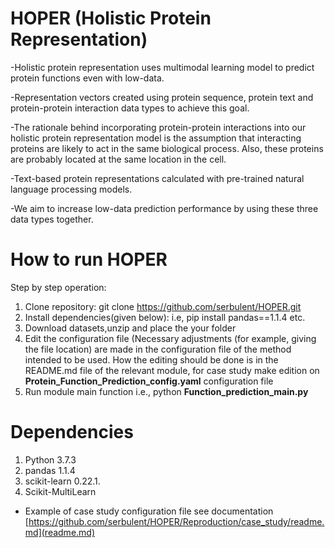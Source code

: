 # HOPER (Holistic Protein Representation)

-Holistic protein representation uses  multimodal learning model to predict protein functions even with low-data. 

-Representation vectors created using protein sequence, protein text and protein-protein interaction data types to achieve this goal.

-The rationale behind  incorporating protein-protein interactions into our holistic protein representation model is the assumption 
that interacting proteins are likely to act in the same biological process. Also, these proteins are probably located at the same location in the cell. 

-Text-based protein representations calculated with pre-trained natural language processing models.

-We aim to increase low-data prediction performance by using these three data types together.

# How to run HOPER

Step by step operation:
  1. Clone repository: git clone https://github.com/serbulent/HOPER.git
  2. Install dependencies(given below): i.e, pip install pandas==1.1.4 etc.
  3. Download datasets,unzip and place the your folder
  4. Edit the configuration file (Necessary adjustments (for example, giving the file location) are made in the configuration file of the method intended to be used.
How the editing should be done is in the README.md file of the relevant module, for case study make edition on **Protein_Function_Prediction_config.yaml** configuration file
  5. Run module main function  i.e., python **Function_prediction_main.py**

# Dependencies
 1.	Python 3.7.3
 2.	pandas 1.1.4
 3.	scikit-learn 0.22.1.
 4.	Scikit-MultiLearn

- Example of case study configuration file see documentation [https://github.com/serbulent/HOPER/Reproduction/case_study/readme.md](readme.md)
